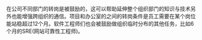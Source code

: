 在公司不同部门的转岗是被鼓励的，这可以帮助延伸整个组织部门的知识与技术另外也能增强跨组织的通信。项目和办公室的之间的转岗条件是员工需要在某个岗位能站稳超过12个月。软件工程师们也会被鼓励做组织临时分布的其他任务，比如6个月的SRE(网站可靠性工程师)。
